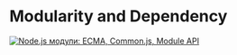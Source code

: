 # Modularity and Dependency

[![Node.js модули: ECMA, Common.js, Module API](https://img.youtube.com/vi/CJr2vS3hjMU/0.jpg)](https://www.youtube.com/watch?v=CJr2vS3hjMU)
